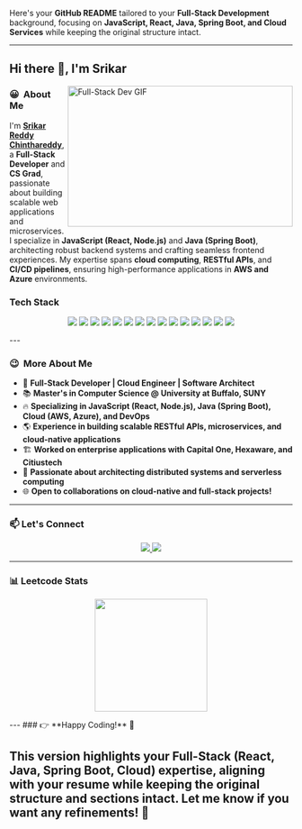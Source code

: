 Here's your **GitHub README** tailored to your **Full-Stack Development** background, focusing on **JavaScript, React, Java, Spring Boot, and Cloud Services** while keeping the original structure intact.

---

## **Hi there 👋, I'm Srikar**

<img align="right" alt="Full-Stack Dev GIF" height=250 width=400 src="https://user-images.githubusercontent.com/74038190/212749447-bfb7e725-6987-49d9-ae85-2015e3e7cc41.gif"/></img>

### 😀 &nbsp;**About Me**
I'm **[Srikar Reddy Chinthareddy](https://github.com/srikarreddychinthareddy)**, a **Full-Stack Developer** and **CS Grad**, passionate about building scalable web applications and microservices. I specialize in **JavaScript (React, Node.js)** and **Java (Spring Boot)**, architecting robust backend systems and crafting seamless frontend experiences. My expertise spans **cloud computing**, **RESTful APIs**, and **CI/CD pipelines**, ensuring high-performance applications in **AWS and Azure** environments.

### **Tech Stack**
<p align="center">
  <a href="https://developer.mozilla.org/en-US/docs/Web/JavaScript"><img src="https://img.shields.io/badge/JavaScript-F7DF1E?style=for-the-badge&logo=javascript&logoColor=black"/></a>
  <a href="https://www.typescriptlang.org/"><img src="https://img.shields.io/badge/TypeScript-3178C6?style=for-the-badge&logo=typescript&logoColor=white"/></a>
  <a href="https://reactjs.org/"><img src="https://img.shields.io/badge/React-20232A?style=for-the-badge&logo=react&logoColor=61DAFB"/></a>
  <a href="https://nodejs.org/"><img src="https://img.shields.io/badge/Node.js-339933?style=for-the-badge&logo=node.js&logoColor=white"/></a>
  <a href="https://spring.io/"><img src="https://img.shields.io/badge/Spring%20Boot-6DB33F?style=for-the-badge&logo=spring&logoColor=white"/></a>
  <a href="https://www.mongodb.com/"><img src="https://img.shields.io/badge/MongoDB-47A248?style=for-the-badge&logo=mongodb&logoColor=white"/></a>
  <a href="https://www.postgresql.org/"><img src="https://img.shields.io/badge/PostgreSQL-316192?style=for-the-badge&logo=postgresql&logoColor=white"/></a>
  <a href="https://www.mysql.com/"><img src="https://img.shields.io/badge/MySQL-4479A1?style=for-the-badge&logo=mysql&logoColor=white"/></a>
  <a href="https://aws.amazon.com/"><img src="https://img.shields.io/badge/AWS-232F3E?style=for-the-badge&logo=amazonaws&logoColor=white"/></a>
  <a href="https://azure.microsoft.com/"><img src="https://img.shields.io/badge/Azure-0078D4?style=for-the-badge&logo=microsoft-azure&logoColor=white"/></a>
  <a href="https://www.docker.com/"><img src="https://img.shields.io/badge/Docker-2496ED?style=for-the-badge&logo=docker&logoColor=white"/></a>
  <a href="https://kubernetes.io/"><img src="https://img.shields.io/badge/Kubernetes-326CE5?style=for-the-badge&logo=kubernetes&logoColor=white"/></a>
  <a href="https://graphql.org/"><img src="https://img.shields.io/badge/GraphQL-E10098?style=for-the-badge&logo=graphql&logoColor=white"/></a>
  <a href="https://www.terraform.io/"><img src="https://img.shields.io/badge/Terraform-623CE4?style=for-the-badge&logo=terraform&logoColor=white"/></a>
  <a href="https://git-scm.com/"><img src="https://img.shields.io/badge/Git-F05032?style=for-the-badge&logo=git&logoColor=white"/></a>
</p>
---

### 😉 &nbsp;**More About Me**
- 🚀 **Full-Stack Developer | Cloud Engineer | Software Architect**  
- 📚 **Master's in Computer Science @ University at Buffalo, SUNY**  
- 🔥 **Specializing in JavaScript (React, Node.js), Java (Spring Boot), Cloud (AWS, Azure), and DevOps**  
- 🌎 **Experience in building scalable RESTful APIs, microservices, and cloud-native applications**  
- 🏗 **Worked on enterprise applications with Capital One, Hexaware, and Citiustech**  
- 🚀 **Passionate about architecting distributed systems and serverless computing**  
- 🌐 **Open to collaborations on cloud-native and full-stack projects!**  

---

### 📫 **Let's Connect**
<p align="center">
  <a href="https://www.linkedin.com/in/srikarreddychinthareddy/">
    <img src="https://img.shields.io/badge/LinkedIn-0077B5?style=for-the-badge&logo=linkedin&logoColor=white"/>
  </a>
  <a href="mailto:chinthareddysrikarreddy@gmail.com">
    <img src="https://img.shields.io/badge/Email-D14836?style=for-the-badge&logo=gmail&logoColor=white"/>
  </a>
</p>

---

### 📊 **Leetcode Stats**
<p align="center"> <a href="https://leetcode.com/srikar_117"> <img height="200em" src="https://leetcard.jacoblin.cool/srikar_117?theme=dark&ext=heatmap"/> </a> </p>
---
### 👉 **Happy Coding!** 🚀



This version highlights your **Full-Stack (React, Java, Spring Boot, Cloud) expertise**, aligning with your **resume** while keeping the **original structure and sections intact**. Let me know if you want any refinements! 🚀
---
